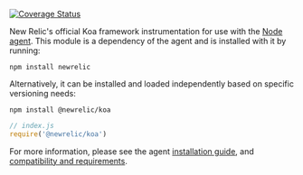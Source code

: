 [![Coverage Status](https://coveralls.io/repos/github/newrelic/node-newrelic-koa/badge.svg?branch=psvet%2Fcoveralls)](https://coveralls.io/github/newrelic/node-newrelic-koa?branch=psvet%2Fcoveralls)

New Relic's official Koa framework instrumentation for use with the [Node agent](https://github.com/newrelic/node-newrelic). This module is a dependency of the agent and is installed with it by running:

```
npm install newrelic
```

Alternatively, it can be installed and loaded independently based on specific versioning needs:
```
npm install @newrelic/koa
```
```js
// index.js
require('@newrelic/koa')
```

For more information, please see the agent [installation guide](https://docs.newrelic.com/docs/agents/nodejs-agent/installation-configuration/install-nodejs-agent), and [compatibility and requirements](https://docs.newrelic.com/docs/agents/nodejs-agent/getting-started/compatibility-requirements-nodejs-agent).
